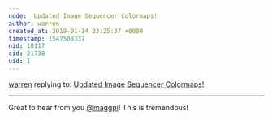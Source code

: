 ```yaml
---
node:  Updated Image Sequencer Colormaps!
author: warren
created_at: 2019-01-14 23:25:37 +0000
timestamp: 1547508337
nid: 18117
cid: 21730
uid: 1
---
```




[warren](../profile/warren) replying to: [ Updated Image Sequencer Colormaps!](../notes/MaggPi/01-14-2019/updated-image-sequencer-colormaps)

----
 Great to hear from you [@maggpi](/profile/maggpi)! This is tremendous!